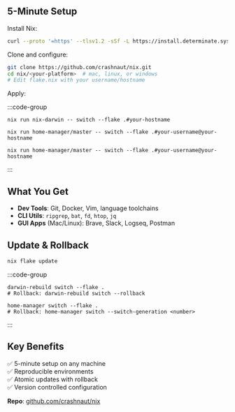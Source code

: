 ## 5-Minute Setup

Install Nix:
```bash
curl --proto '=https' --tlsv1.2 -sSf -L https://install.determinate.systems/nix | sh -s -- install
```

Clone and configure:
```bash
git clone https://github.com/crashnaut/nix.git
cd nix/<your-platform>  # mac, linux, or windows
# Edit flake.nix with your username/hostname
```

Apply:

:::code-group
```bash[title=macOS]
nix run nix-darwin -- switch --flake .#your-hostname
```

```bash[title=Linux]
nix run home-manager/master -- switch --flake .#your-username@your-hostname
```

```bash[title=Windows (WSL2)]
nix run home-manager/master -- switch --flake .#your-username@your-hostname
```
:::

## What You Get

- **Dev Tools**: Git, Docker, Vim, language toolchains
- **CLI Utils**: `ripgrep`, `bat`, `fd`, `htop`, `jq`
- **GUI Apps** (Mac/Linux): Brave, Slack, Logseq, Postman

## Update & Rollback

```bash
nix flake update
```

:::code-group
```bash[title=macOS]
darwin-rebuild switch --flake .
# Rollback: darwin-rebuild switch --rollback
```

```bash[title=Linux/Windows]
home-manager switch --flake .
# Rollback: home-manager switch --switch-generation <number>
```
:::

## Key Benefits

✅ 5-minute setup on any machine  
✅ Reproducible environments  
✅ Atomic updates with rollback  
✅ Version controlled configuration

**Repo**: [github.com/crashnaut/nix](https://github.com/crashnaut/nix)

